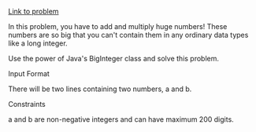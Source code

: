 [Link to problem](https://www.hackerrank.com/challenges/java-biginteger/problem)

In this problem, you have to add and multiply huge numbers! These numbers are so big that you can't contain them in any ordinary data types like a long integer.

Use the power of Java's BigInteger class and solve this problem.

Input Format

There will be two lines containing two numbers, a and b.

Constraints

a and b are non-negative integers and can have maximum 200 digits.